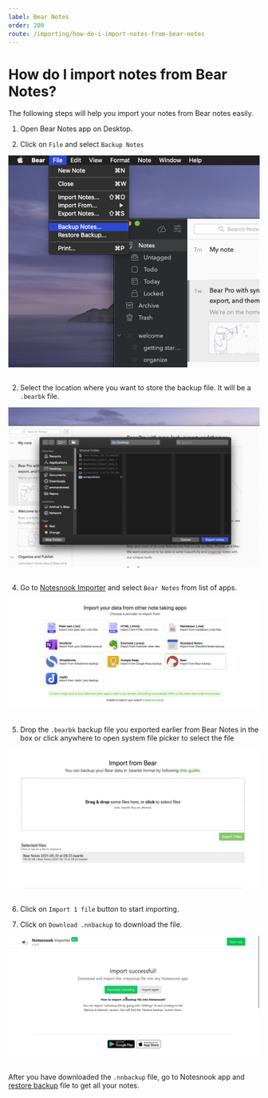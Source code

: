 ```yaml
---
label: Bear Notes
order: 200
route: /importing/how-do-i-import-notes-from-bear-notes
---
```


# How do I import notes from Bear Notes?

The following steps will help you import your notes from Bear notes easily.

1. Open Bear Notes app on Desktop.

2. Click on `File` and select `Backup Notes`
<img style="margin-bottom:15px;" src="../static/bear_import_step_1.png" alt="Click on `File` and select `Backup Notes`"/>

2. Select the location where you want to store the backup file. It will be a `.bearbk` file.
<img style="margin-bottom:15px;" src="../static/bear_import_step_2.png" alt="Select the location where you want to store the backup file. It will be a `.bearbk` file."/>

4. Go to [Notesnook Importer](https://importer.notesnook.com) and select `Bear Notes` from list of apps.
<img style="margin-bottom:15px;" src="../static/bearnotes_import_step_3.png" alt="Go to https://importer.notesnook.com and select `Bear Notes` from list of apps."/>

5. Drop the `.bearbk` backup file you exported earlier from Bear Notes in the box or click anywhere to open system file picker to select the file
<img style="margin-bottom:15px;" src="../static/bear_import_step_4.png" alt="Drop the `.bearbk` backup file you exported earlier from Bear Notes in the box or click anywhere to open system file picker to select the file."/>

6. Click on `Import 1 file` button to start importing.

7. Click on `Download .nnbackup` to download the file.
<img style="margin-bottom:15px;" src="../static/plain_text_import_step_3.png" alt="Click on `Download .nnbackup` to download the file."/>

After you have downloaded the `.nnbackup` file, go to Notesnook app and [restore backup](../backup-restore.md) file to get all your notes.




